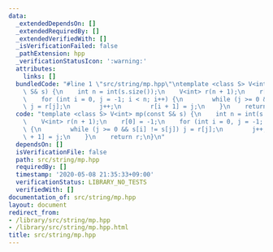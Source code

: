 ```yaml
---
data:
  _extendedDependsOn: []
  _extendedRequiredBy: []
  _extendedVerifiedWith: []
  _isVerificationFailed: false
  _pathExtension: hpp
  _verificationStatusIcon: ':warning:'
  attributes:
    links: []
  bundledCode: "#line 1 \"src/string/mp.hpp\"\ntemplate <class S> V<int> mp(const\
    \ S& s) {\n    int n = int(s.size());\n    V<int> r(n + 1);\n    r[0] = -1;\n\
    \    for (int i = 0, j = -1; i < n; i++) {\n        while (j >= 0 && s[i] != s[j])\
    \ j = r[j];\n        j++;\n        r[i + 1] = j;\n    }\n    return r;\n}\n"
  code: "template <class S> V<int> mp(const S& s) {\n    int n = int(s.size());\n\
    \    V<int> r(n + 1);\n    r[0] = -1;\n    for (int i = 0, j = -1; i < n; i++)\
    \ {\n        while (j >= 0 && s[i] != s[j]) j = r[j];\n        j++;\n        r[i\
    \ + 1] = j;\n    }\n    return r;\n}\n"
  dependsOn: []
  isVerificationFile: false
  path: src/string/mp.hpp
  requiredBy: []
  timestamp: '2020-05-08 21:35:33+09:00'
  verificationStatus: LIBRARY_NO_TESTS
  verifiedWith: []
documentation_of: src/string/mp.hpp
layout: document
redirect_from:
- /library/src/string/mp.hpp
- /library/src/string/mp.hpp.html
title: src/string/mp.hpp
---
```

